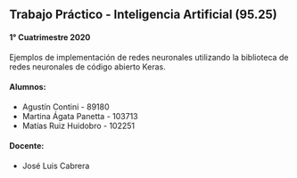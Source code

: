 ## Trabajo Práctico - Inteligencia Artificial (95.25) 
#### 1° Cuatrimestre 2020
Ejemplos de implementación de redes neuronales utilizando la biblioteca de redes neuronales de código abierto Keras.


#### Alumnos:

- Agustín Contini - 89180
- Martina Ágata Panetta - 103713
- Matías Ruiz Huidobro - 102251

#### Docente:
- José Luis Cabrera
